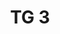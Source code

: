 ---
id: a5dac69b-361a-4cc2-b913-ed10c8710c53
blueprint: object
type: tiefgaragenparkplatz
number: TG 3
floor: ug
price: 40000
state: available
title: TG 3
updated_by: c2f8321e-be41-4d83-b9ee-8136dba46b39
updated_at: 1713345528
---